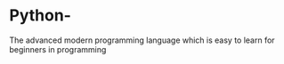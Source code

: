 # Python-
The advanced modern programming language which is easy to learn for beginners in programming
